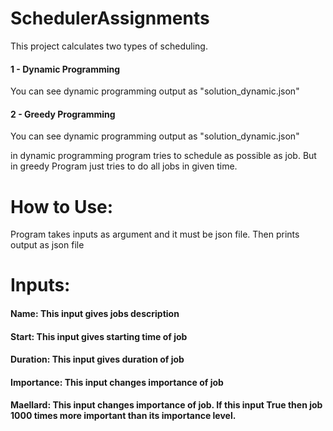 # SchedulerAssignments
This project calculates two types of scheduling.

#### 1 - Dynamic Programming
You can see dynamic programming output as "solution_dynamic.json"
#### 2 - Greedy Programming
You can see dynamic programming output as "solution_dynamic.json"

in dynamic programming program tries to schedule as possible as job. But in greedy Program just tries to do all jobs in given time.

# How to Use:
Program takes inputs as argument and it must be json file. Then prints output as json file

# Inputs:
#### Name: This input gives jobs description
#### Start: This input gives starting time of job
#### Duration: This input gives duration of job
#### Importance: This input changes importance of job
#### Maellard: This input changes importance of job. If this input True then job 1000 times more important than its importance level.
